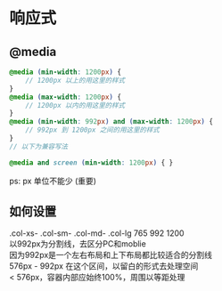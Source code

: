 # 响应式

## @media
```scss
@media (min-width: 1200px) {
    // 1200px 以上的用这里的样式
}
@media (max-width: 1200px) {
    // 1200px 以内的用这里的样式
}
@media (min-width: 992px) and (max-width: 1200px) {
    // 992px 到 1200px 之间的用这里的样式
}
// 以下为兼容写法

@media and screen (min-width: 1200px) { }
```
ps: px 单位不能少 (重要)

## 如何设置
.col-xs-  .col-sm-  .col-md-  .col-lg
        765       992      1200  
以992px为分割线，去区分PC和moblie   
因为992px是一个左右布局和上下布局都比较适合的分割线  
576px - 992px 在这个区间，以留白的形式去处理空间  
< 576px，容器内部应始终100%，周围以等距处理  